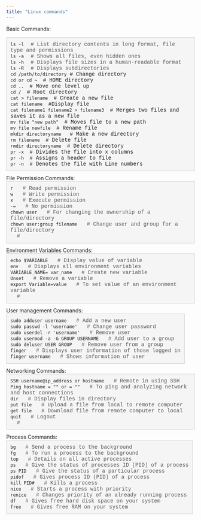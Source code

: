```yaml
---
title: "Linux commands"
---
```


Basic Commands:

<div style="background-color: #f5f5f5; border: 1px solid #ccc; padding: 10px; margin-bottom: 10px; display: inline-block; font-family: 'Courier New', Courier, monospace;">
  <code>ls -l</code> 
  <span style="margin-left: 10px; color: #555;"># List directory contents in long format, file type and permissions</span>
  <br>
  <code>ls -a</code>
  <span style="margin-left: 10px; color: #555;"># Shows all files, even hidden ones</span>
  <br>
  <code>ls -h</code> 
  <span style="margin-left: 10px; color: #555;"># Displays file sizes in a human-readable format</span>
  <br>
  <code>ls -R</code> 
  <span style="margin-left: 10px; color: #555;"># Displays subdirectories</span>
  <br>
  <code>cd /path/to/directory</code>  
  <span class="command-description"># Change directory</span>
  <br>
  <code>cd or cd ~ </code>  
  <span class="command-description"># HOME directory</span>
  <br>
  <code>cd .. </code>  
  <span class="command-description"># Move one level up </span>
  <br>
  <code>cd / </code>  
  <span class="command-description"># Root directory</span>
  <br>
  <code>cat > filename </code>  
  <span class="command-description"># Create a new file </span>
  <br>
  <code>cat filename </code>  
  <span class="command-description">#Display file </span>
  <br>
  <code>cat filename1 filename2 > filename3 </code>  
  <span class="command-description"># Merges two files and saves it as a new file </span>
  <br>
  <code>mv file "new path" </code>  
  <span class="command-description"># Moves file to a new path </span>
  <br>
  <code>mv file newfile </code>  
  <span class="command-description"># Rename file </span>
  <br>
  <code>mkdir directoryname  </code>  
  <span class="command-description"># Make a new directory</span>
  <br>
  <code>rm filename </code>  
  <span class="command-description"># Delete file</span>
  <br>
  <code>rmdir directoryname </code>  
  <span class="command-description"># Delete directory </span>
  <br>
  <code>pr -x </code>  
  <span class="command-description"># Divides the file into x columns</span>
  <br>
  <code>pr -h </code>  
  <span class="command-description"># Assigns a header to file</span>
  <br>
  <code>pr -n </code>  
  <span class="command-description"># Denotes the file with Line numbers</span>
  <br>
</div>
File Permission Commands:

<div style="background-color: #f5f5f5; border: 1px solid #ccc; padding: 10px; margin-bottom: 10px; display: inline-block; font-family: 'Courier New', Courier, monospace;">
  <code>r </code> 
  <span style="margin-left: 10px; color: #555;"># Read permission</span>
  <br>
  <code>w </code> 
  <span style="margin-left: 10px; color: #555;"># Write permission</span>
  <br>
  <code>x </code> 
  <span style="margin-left: 10px; color: #555;"># Execute permission</span>
  <br>
  <code>-= </code> 
  <span style="margin-left: 10px; color: #555;"># No permission</span>
  <br>
  <code>chown user </code> 
  <span style="margin-left: 10px; color: #555;"># For changing the ownership of a file/directory</span>
  <br>
  <code>chown user:group filename </code> 
  <span style="margin-left: 10px; color: #555;"># Change user and group for a file/directory</span>
  <br>
  <code> </code> 
  <span style="margin-left: 10px; color: #555;"># </span>
  <br>
</div>
Environment Variables Commands:

<div style="background-color: #f5f5f5; border: 1px solid #ccc; padding: 10px; margin-bottom: 10px; display: inline-block; font-family: 'Courier New', Courier, monospace;">
  <code>echo $VARIABLE </code> 
  <span style="margin-left: 10px; color: #555;"># Display value of variable</span>
  <br>
  <code>env </code> 
  <span style="margin-left: 10px; color: #555;"># Displays all environment variables</span>
  <br>
  <code>VARIABLE_NAME= var_name </code> 
  <span style="margin-left: 10px; color: #555;"># Create new variable</span>
  <br>
  <code>Unset </code> 
  <span style="margin-left: 10px; color: #555;"># Remove a variable</span>
  <br>
  <code>export Variable=value </code> 
  <span style="margin-left: 10px; color: #555;"># To set value of an environment variable</span>
  <br>
  <code> </code> 
  <span style="margin-left: 10px; color: #555;"># </span>
  <br>
</div>
User management Commands:

<div style="background-color: #f5f5f5; border: 1px solid #ccc; padding: 10px; margin-bottom: 10px; display: inline-block; font-family: 'Courier New', Courier, monospace;">
  <code>sudo adduser username </code> 
  <span style="margin-left: 10px; color: #555;"># Add a new user</span>
  <br>
  <code>sudo passwd -l 'username' </code> 
  <span style="margin-left: 10px; color: #555;"># Change user password</span>
  <br>
  <code>sudo userdel -r 'username' </code> 
  <span style="margin-left: 10px; color: #555;"># Remove user</span>
  <br>
  <code>sudo usermod -a -G GROUP USERNAME </code> 
  <span style="margin-left: 10px; color: #555;"># Add user to a group</span>
  <br>
  <code>sudo deluser USER GROUP </code> 
  <span style="margin-left: 10px; color: #555;"># Remove user from a group</span>
  <br>
  <code>finger </code> 
  <span style="margin-left: 10px; color: #555;"># Displays user information of those logged in</span>
  <br>
  <code>finger username </code> 
  <span style="margin-left: 10px; color: #555;"># Shows information of user </span>
  <br>
</div>
Networking Commands:

<div style="background-color: #f5f5f5; border: 1px solid #ccc; padding: 10px; margin-bottom: 10px; display: inline-block; font-family: 'Courier New', Courier, monospace;">
  <code>SSH username@ip_address or hostname </code> 
  <span style="margin-left: 10px; color: #555;"># Remote in using SSH</span>
  <br>
  <code>Ping hostname = "" or = "" </code> 
  <span style="margin-left: 10px; color: #555;"># To ping and analyzing network and host connections</span>
  <br>
  <code>dir </code> 
  <span style="margin-left: 10px; color: #555;"># Display files in directory</span>
  <br>
  <code>put file </code> 
  <span style="margin-left: 10px; color: #555;"># Upload a file from local to remote computer</span>
  <br>
  <code>get file </code> 
  <span style="margin-left: 10px; color: #555;"># Download file from remote computer to local</span>
  <br>
  <code>quit </code> 
  <span style="margin-left: 10px; color: #555;"># Logout</span>
  <br>
  <code> </code> 
  <span style="margin-left: 10px; color: #555;"># </span>
  <br>
</div>
Process Commands:

<div style="background-color: #f5f5f5; border: 1px solid #ccc; padding: 10px; margin-bottom: 10px; display: inline-block; font-family: 'Courier New', Courier, monospace;">
  <code>bg </code> 
  <span style="margin-left: 10px; color: #555;"># Send a process to the background</span>
  <br>
  <code>fg </code> 
  <span style="margin-left: 10px; color: #555;"># To run a process to the background</span>
  <br>
  <code>top </code> 
  <span style="margin-left: 10px; color: #555;"># Details on all active processes</span>
  <br>
  <code>ps </code> 
  <span style="margin-left: 10px; color: #555;"># Give the status of processes ID (PID) of a process</span>
  <br>
  <code>ps PID </code> 
  <span style="margin-left: 10px; color: #555;"># Give the status of a particular process</span>
  <br>
  <code>pidof </code> 
  <span style="margin-left: 10px; color: #555;"># Gives process ID (PID) of a process</span>
  <br>
  <code>kill PID# </code> 
  <span style="margin-left: 10px; color: #555;"># Kills a process</span>
  <br>
  <code>nice </code> 
  <span style="margin-left: 10px; color: #555;"># Starts a process with priority</span>
  <br>
  <code>renice </code> 
  <span style="margin-left: 10px; color: #555;"># Changes priority of an already running process</span>
  <br>
  <code>df </code> 
  <span style="margin-left: 10px; color: #555;"># Gives free hard disk space on your system</span>
  <br>
  <code>free </code> 
  <span style="margin-left: 10px; color: #555;"># Gives free RAM on your system</span>
  <br>
</div>


